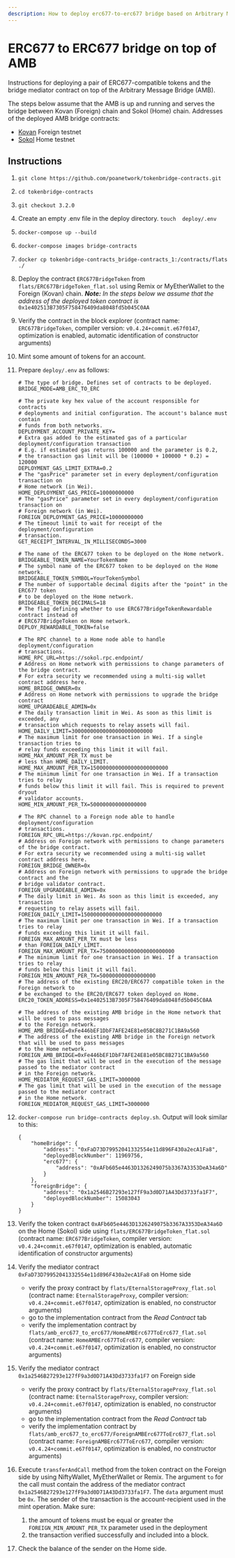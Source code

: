 ```yaml
---
description: How to deploy erc677-to-erc677 bridge based on Arbitrary Message Bridge
---
```


# ERC677 to ERC677 bridge on top of AMB

Instructions for deploying a pair of ERC677-compatible tokens and the bridge mediator contract on top of the Arbitrary Message Bridge \(AMB\). 

The steps below assume that the AMB is up and running and serves the bridge between Kovan \(Foreign\) chain and Sokol \(Home\) chain. Addresses of the deployed AMB bridge contracts:

* [Kovan](https://blockscout.com/eth/kovan/address/0xfe446bef1dbf7afe24e81e05bc8b271c1ba9a560/contracts) Foreign testnet
* [Sokol](https://blockscout.com/poa/sokol/address/0xfe446bef1dbf7afe24e81e05bc8b271c1ba9a560/contracts) Home testnet

## Instructions

1. `git clone https://github.com/poanetwork/tokenbridge-contracts.git`
2. `cd tokenbridge-contracts`
3. `git checkout 3.2.0`
4. Create an empty .env file in the deploy directory.  `touch  deploy/.env` 
5. `docker-compose up --build`
6. `docker-compose images bridge-contracts`
7. `docker cp tokenbridge-contracts_bridge-contracts_1:/contracts/flats ./`
8. Deploy the contract `ERC677BridgeToken` from `flats/ERC677BridgeToken_flat.sol` using Remix or MyEtherWallet to the Foreign \(Kovan\) chain. _**Note:** In the steps below we assume that the address of the deployed token contract is_ `0x1e402513B7305F758476409da8048fd5b045C0AA`
9. Verify the contract in the block explorer \(contract name: `ERC677BridgeToken`, compiler version: `v0.4.24+commit.e67f0147`, optimization is enabled, automatic identification of constructor arguments\)
10. Mint some amount of tokens for an account.
11. Prepare `deploy/.env` as follows:

    ```text
    # The type of bridge. Defines set of contracts to be deployed.
    BRIDGE_MODE=AMB_ERC_TO_ERC

    # The private key hex value of the account responsible for contracts
    # deployments and initial configuration. The account's balance must contain
    # funds from both networks.
    DEPLOYMENT_ACCOUNT_PRIVATE_KEY=
    # Extra gas added to the estimated gas of a particular deployment/configuration transaction
    # E.g. if estimated gas returns 100000 and the parameter is 0.2,
    # the transaction gas limit will be (100000 + 100000 * 0.2) = 120000
    DEPLOYMENT_GAS_LIMIT_EXTRA=0.2
    # The "gasPrice" parameter set in every deployment/configuration transaction on
    # Home network (in Wei).
    HOME_DEPLOYMENT_GAS_PRICE=10000000000
    # The "gasPrice" parameter set in every deployment/configuration transaction on
    # Foreign network (in Wei).
    FOREIGN_DEPLOYMENT_GAS_PRICE=10000000000
    # The timeout limit to wait for receipt of the deployment/configuration
    # transaction.
    GET_RECEIPT_INTERVAL_IN_MILLISECONDS=3000

    # The name of the ERC677 token to be deployed on the Home network.
    BRIDGEABLE_TOKEN_NAME=YourTokenName
    # The symbol name of the ERC677 token to be deployed on the Home network.
    BRIDGEABLE_TOKEN_SYMBOL=YourTokenSymbol
    # The number of supportable decimal digits after the "point" in the ERC677 token
    # to be deployed on the Home network.
    BRIDGEABLE_TOKEN_DECIMALS=18
    # The flag defining whether to use ERC677BridgeTokenRewardable contract instead of
    # ERC677BridgeToken on Home network.
    DEPLOY_REWARDABLE_TOKEN=false

    # The RPC channel to a Home node able to handle deployment/configuration
    # transactions.
    HOME_RPC_URL=https://sokol.rpc.endpoint/
    # Address on Home network with permissions to change parameters of the bridge contract.
    # For extra security we recommended using a multi-sig wallet contract address here.
    HOME_BRIDGE_OWNER=0x
    # Address on Home network with permissions to upgrade the bridge contract
    HOME_UPGRADEABLE_ADMIN=0x
    # The daily transaction limit in Wei. As soon as this limit is exceeded, any
    # transaction which requests to relay assets will fail.
    HOME_DAILY_LIMIT=30000000000000000000000000
    # The maximum limit for one transaction in Wei. If a single transaction tries to
    # relay funds exceeding this limit it will fail. HOME_MAX_AMOUNT_PER_TX must be
    # less than HOME_DAILY_LIMIT.
    HOME_MAX_AMOUNT_PER_TX=1500000000000000000000000
    # The minimum limit for one transaction in Wei. If a transaction tries to relay
    # funds below this limit it will fail. This is required to prevent dryout
    # validator accounts.
    HOME_MIN_AMOUNT_PER_TX=500000000000000000

    # The RPC channel to a Foreign node able to handle deployment/configuration
    # transactions.
    FOREIGN_RPC_URL=https://kovan.rpc.endpoint/
    # Address on Foreign network with permissions to change parameters of the bridge contract.
    # For extra security we recommended using a multi-sig wallet contract address here.
    FOREIGN_BRIDGE_OWNER=0x
    # Address on Foreign network with permissions to upgrade the bridge contract and the
    # bridge validator contract.
    FOREIGN_UPGRADEABLE_ADMIN=0x
    # The daily limit in Wei. As soon as this limit is exceeded, any transaction
    # requesting to relay assets will fail.
    FOREIGN_DAILY_LIMIT=15000000000000000000000000
    # The maximum limit per one transaction in Wei. If a transaction tries to relay
    # funds exceeding this limit it will fail. FOREIGN_MAX_AMOUNT_PER_TX must be less
    # than FOREIGN_DAILY_LIMIT.
    FOREIGN_MAX_AMOUNT_PER_TX=750000000000000000000000
    # The minimum limit for one transaction in Wei. If a transaction tries to relay
    # funds below this limit it will fail.
    FOREIGN_MIN_AMOUNT_PER_TX=500000000000000000
    # The address of the existing ERC20/ERC677 compatible token in the Foreign network to
    # be exchanged to the ERC20/ERC677 token deployed on Home.
    ERC20_TOKEN_ADDRESS=0x1e402513B7305F758476409da8048fd5b045C0AA

    # The address of the existing AMB bridge in the Home network that will be used to pass messages
    # to the Foreign network.
    HOME_AMB_BRIDGE=0xFe446bEF1DbF7AFE24E81e05BC8B271C1BA9a560
    # The address of the existing AMB bridge in the Foreign network that will be used to pass messages
    # to the Home network.
    FOREIGN_AMB_BRIDGE=0xFe446bEF1DbF7AFE24E81e05BC8B271C1BA9a560
    # The gas limit that will be used in the execution of the message passed to the mediator contract
    # in the Foreign network.
    HOME_MEDIATOR_REQUEST_GAS_LIMIT=3000000
    # The gas limit that will be used in the execution of the message passed to the mediator contract
    # in the Home network.
    FOREIGN_MEDIATOR_REQUEST_GAS_LIMIT=3000000
    ```

12. `docker-compose run bridge-contracts deploy.sh`. Output will look similar to this:

    ```text
    {
        "homeBridge": {
            "address": "0xFaD73D79952041332554e11d896F430a2ecA1Fa8",
            "deployedBlockNumber": 11969756,
            "erc677": {
                "address": "0xAFb605e4463D1326249075b3367A3353DeA34a6D"
            }
        },
        "foreignBridge": {
            "address": "0x1a2546B27293e127fF9a3d0D71A43Dd3733fa1F7",
            "deployedBlockNumber": 15083043
        }
    }
    ```

13. Verify the token contract `0xAFb605e4463D1326249075b3367A3353DeA34a6D` on the Home \(Sokol\) side using `flats/ERC677BridgeToken_flat.sol` \(contract name: `ERC677BridgeToken`, compiler version: `v0.4.24+commit.e67f0147`, optimization is enabled, automatic identification of constructor arguments\)
14. Verify the mediator contract `0xFaD73D79952041332554e11d896F430a2ecA1Fa8` on Home side
    * verify the proxy contract by `flats/EternalStorageProxy_flat.sol` \(contract name: `EternalStorageProxy`, compiler version: `v0.4.24+commit.e67f0147`, optimization is enabled, no constructor arguments\)
    * go to the implementation contract from the _Read Contract_ tab
    * verify the implementation contract by `flats/amb_erc677_to_erc677/HomeAMBErc677ToErc677_flat.sol` \(contract name: `HomeAMBErc677ToErc677`, compiler version: `v0.4.24+commit.e67f0147`, optimization is enabled, no constructor arguments\)
15. Verify the mediator contract `0x1a2546B27293e127fF9a3d0D71A43Dd3733fa1F7` on Foreign side
    * verify the proxy contract by `flats/EternalStorageProxy_flat.sol` \(contract name: `EternalStorageProxy`, compiler version: `v0.4.24+commit.e67f0147`, optimization is enabled, no constructor arguments\)
    * go to the implementation contract from the _Read Contract_ tab
    * verify the implementation contract by `flats/amb_erc677_to_erc677/ForeignAMBErc677ToErc677_flat.sol` \(contract name: `ForeignAMBErc677ToErc677`, compiler version: `v0.4.24+commit.e67f0147`, optimization is enabled, no constructor arguments\)
16. Execute `transferAndCall` method from the token contract on the Foreign side by using NiftyWallet, MyEtherWallet or Remix. The argument `to` for the call must contain the address of the mediator contract `0x1a2546B27293e127fF9a3d0D71A43Dd3733fa1F7`. The `data` argument must be `0x`. The sender of the transaction is the account-recipient used in the mint operation. Make sure:
    1. the amount of tokens must be equal or greater the `FOREIGN_MIN_AMOUNT_PER_TX` parameter used in the deployment
    2. the transaction verified successfully and included into a block.
17. Check the balance of the sender on the Home side.

